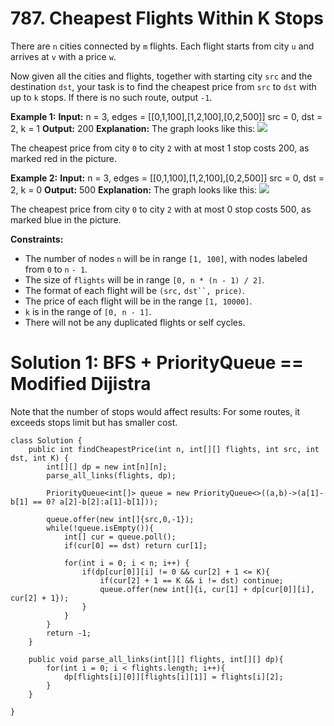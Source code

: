 # 787. Cheapest Flights Within K Stops
There are  `n`  cities connected by `m`  flights. Each flight starts from city `u`  and arrives at `v`  with a price  `w`.

Now given all the cities and flights, together with starting city  `src`  and the destination `dst`, your task is to find the cheapest price from  `src`  to  `dst`  with up to  `k`  stops. If there is no such route, output  `-1`.

**Example 1:**
**Input:** 
n = 3, edges = [[0,1,100],[1,2,100],[0,2,500]]
src = 0, dst = 2, k = 1
**Output:** 200
**Explanation:** 
The graph looks like this:
![](https://s3-lc-upload.s3.amazonaws.com/uploads/2018/02/16/995.png)

The cheapest price from city `0` to city `2` with at most 1 stop costs 200, as marked red in the picture.

**Example 2:**
**Input:** 
n = 3, edges = [[0,1,100],[1,2,100],[0,2,500]]
src = 0, dst = 2, k = 0
**Output:** 500
**Explanation:** 
The graph looks like this:
![](https://s3-lc-upload.s3.amazonaws.com/uploads/2018/02/16/995.png)

The cheapest price from city `0` to city `2` with at most 0 stop costs 500, as marked blue in the picture.

**Constraints:**

-   The number of nodes `n`  will be in range  `[1, 100]`, with nodes labeled from  `0`  to  `n` `- 1`.
-   The size of  `flights`  will be in range  `[0, n * (n - 1) / 2]`.
-   The format of each flight will be  `(src,` `dst``, price)`.
-   The price of each flight will be in the range  `[1, 10000]`.
-   `k`  is in the range of  `[0, n - 1]`.
-   There will not be any duplicated flights or self cycles.

# Solution 1: BFS + PriorityQueue == Modified Dijistra 
Note that the number of stops would affect results:
For some routes, it exceeds stops limit but has smaller cost.


```
class Solution {
    public int findCheapestPrice(int n, int[][] flights, int src, int dst, int K) {
        int[][] dp = new int[n][n];
        parse_all_links(flights, dp);
        
        PriorityQueue<int[]> queue = new PriorityQueue<>((a,b)->(a[1]-b[1] == 0? a[2]-b[2]:a[1]-b[1]));
        
        queue.offer(new int[]{src,0,-1});
        while(!queue.isEmpty()){
            int[] cur = queue.poll();
            if(cur[0] == dst) return cur[1];
            
            for(int i = 0; i < n; i++) {
                if(dp[cur[0]][i] != 0 && cur[2] + 1 <= K){
                    if(cur[2] + 1 == K && i != dst) continue;
                    queue.offer(new int[]{i, cur[1] + dp[cur[0]][i], cur[2] + 1});
                }
            }
        }     
        return -1;
    }
   
    public void parse_all_links(int[][] flights, int[][] dp){
        for(int i = 0; i < flights.length; i++){
            dp[flights[i][0]][flights[i][1]] = flights[i][2];
        }
    }
    
}
```